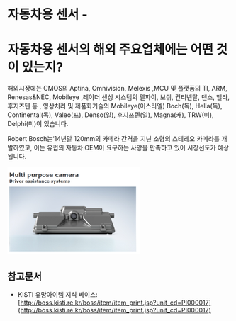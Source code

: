 # 자동차용 센서 -
# 자동차용 센서의 해외 주요업체에는 어떤 것이 있는지?
해외시장에는 CMOS의 Aptina, Omnivision, Melexis ,MCU 및 플랫폼의 TI, ARM, Renesas&NEC, Mobileye ,레이더 센싱 시스템의 델파이, 보쉬, 컨티넨탈, 덴소, 헬라, 후지즈텐 등 , 영상처리 및 제품화기술의 Mobileye(이스라엘) Boch(독), Hella(독), Continental(독), Valeo(프), Denso(일), 후지쯔텐(일), Magna(캐), TRW(미), Delphi(미)이 있습니다.

Robert Bosch는‘14년말 120mm의 카메라 간격을 지닌 소형의 스테레오 카메라를 개발하였고, 이는 유럽의 자동차 OEM이 요구하는 사양을 만족하고 있어 시장선도가 예상됩니다.

![ ](./images/자동차용_센서_Q13_1_3.PNG)


## 참고문서
- KISTI 유망아이템 지식 베이스: [http://boss.kisti.re.kr/boss/item/item_print.jsp?unit_cd=PI000017](http://boss.kisti.re.kr/boss/item/item_print.jsp?unit_cd=PI000017)

